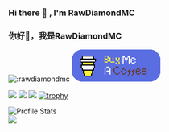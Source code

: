 ### Hi there 👋 , I'm RawDiamondMC
### 你好👋，我是RawDiamondMC

![:rawdiamondmc](https://count.getloli.com/get/@rawdiamondmc?theme=asoul)
[![](https://raw.githubusercontent.com/AmarokIce/AmarokIce/main/img/BuyMeACoffee.png)](https://www.buymeacoffee.com/RawDiamondMC)

![](http://github-profile-summary-cards.vercel.app/api/cards/profile-details?username=rawdiamondmc&theme=nord_bright)
![](http://github-profile-summary-cards.vercel.app/api/cards/most-commit-language?username=rawdiamondmc&theme=nord_bright)
![](http://github-profile-summary-cards.vercel.app/api/cards/productive-time?username=rawdiamondmc&theme=nord_bright&utcOffset=8)
[![trophy](https://github-profile-trophy.vercel.app/?username=rawdiamondmc)](https://github.com/ryo-ma/github-profile-trophy)

<p align="center">

  <img src="https://github-readme-stats.vercel.app/api?username=rawdiamondmc&show_icons=true" alt="Profile Stats"><br>
  <img src="https://github-readme-stats.vercel.app/api/top-langs/?username=rawdiamondmc&layout=compact"><br>
</p>
